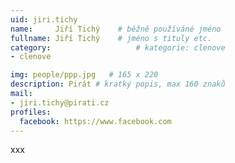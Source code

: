 ```yaml
---
uid: jiri.tichy
name:     Jiří Tichý  	# běžně používáné jméno
fullname: Jiří Tichý  	# jméno s tituly etc.
category:                   # kategorie: clenove
- clenove

img: people/ppp.jpg   # 165 x 220
description: Pirát # kratký popis, max 160 znaků
mail:
- jiri.tichy@pirati.cz
profiles:
  facebook: https://www.facebook.com
---
```


xxx
